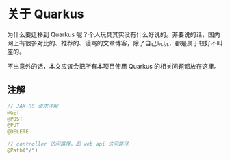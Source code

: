 # 关于 Quarkus

为什么要迁移到 Quarkus 呢？个人玩具其实没有什么好说的。非要说的话，国内网上有很多对比的、推荐的、谩骂的文章博客，除了自己玩玩，都是属于较好不叫座的。

不出意外的话，本文应该会把所有本项目使用 Quarkus 的相关问题都放在这里。

## 注解

```java
// JAX-RS 请求注解
@GET
@POST
@PUT
@DELETE

// controller 访问路径，即 web api 访问路径
@Path("/")
```
